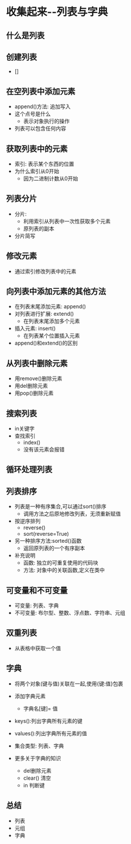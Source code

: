 # 收集起来--列表与字典
## 什么是列表
## 创建列表
- []
## 在空列表中添加元素
- append()方法: 追加写入
- 这个点号是什么
    - 表示对象执行的操作
- 列表可以包含任何内容
## 获取列表中的元素
- 索引: 表示某个东西的位置
- 为什么索引从0开始
    - 因为二进制计数从0开始
## 列表分片
- 分片:
    - 利用索引从列表中一次性获取多个元素
    - 原列表的副本
- 分片简写
## 修改元素
- 通过索引修改列表中的元素
## 向列表中添加元素的其他方法
- 在列表末尾添加元素: append()
- 对列表进行扩展: extend()
    - 在列表末尾添加多个元素
- 插入元素: insert()
    - 在列表某个位置插入元素
- append()和extend()的区别
## 从列表中删除元素
- 用remove()删除元素
- 用del删除元素
- 用pop()删除元素
## 搜索列表
- in关键字
- 查找索引
    - index()
    - 没有该元素会报错
## 循环处理列表
## 列表排序
- 列表是一种有序集合,可以通过sort()排序
    - 调用方法之后原地修改列表，无须重新赋值
- 按逆序排列
    - reverse()
    - sort(reverse=True)
- 另一种排序方法:sorted()函数
    - 返回原列表的一个有序副本
- 补充说明
    - 函数: 独立的可重复使用的代码块
    - 方法: 对象中的关联函数,定义在类中
## 可变量和不可变量
- 可变量: 列表、字典
- 不可变量: 布尔型、整数、浮点数、字符串、元组
## 双重列表
- 从表格中获取一个值
## 字典
- 将两个对象(键与值)关联在一起,使用{键:值}包裹
- 添加字典元素
    - 字典名[键]= 值
- keys():列出字典所有元素的键
- values():列出字典所有元素的值
- 集合类型: 列表、字典

- 更多关于字典的知识
    - del删除元素
    - clear() 清空
    - in 判断键
## 总结
- 列表
- 元组
- 字典
